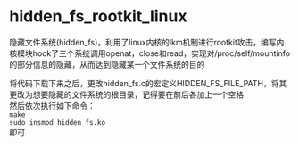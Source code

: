 # hidden_fs_rootkit_linux

隐藏文件系统(hidden_fs)，利用了linux内核的lkm机制进行rootkit攻击，编写内核模块hook了三个系统调用openat，close和read，实现对/proc/self/mountinfo的部分信息的隐藏，从而达到隐藏某一个文件系统的目的

将代码下载下来之后，更改hidden_fs.c的宏定义HIDDEN_FS_FILE_PATH，将其更改为想要隐藏的文件系统的根目录，记得要在前后各加上一个空格  
然后依次执行如下命令：  
`make`  
`sudo insmod hidden_fs.ko`  
即可
